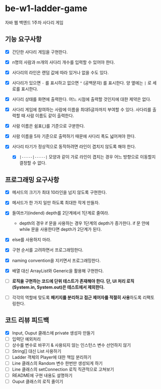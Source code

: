 # be-w1-ladder-game

자바 웹 백엔드 1주차 사다리 게임

## 기능 요구사항

- [x] 간단한 사다리 게임을 구현한다.

- [x] n명의 사람과 m개의 사다리 개수를 입력할 수 있어야 한다.

- [x] 사다리의 라인은 랜덤 값에 따라 있거나 없을 수도 있다.

- [x] 사다리가 있으면 `-` 를 표시하고 없으면 `"` (공백문자) 를 표시한다. 양 옆에는 `|` 로 세로를 표시한다.

- [x] 사다리 상태를 화면에 출력한다. 어느 시점에 출력할 것인지에 대한 제약은 없다.

- [x] 사다리 게임에 참여하는 사람에 이름을 최대5글자까지 부여할 수 있다. 사다리를 출력할 때 사람 이름도 같이 출력한다.

- [x] 사람 이름은 쉼표(,)를 기준으로 구분한다.

- [x] 사람 이름을 5자 기준으로 출력하기 때문에 사다리 폭도 넓어져야 한다.

- [x] 사다리 타기가 정상적으로 동작하려면 라인이 겹치지 않도록 해야 한다.

  - [x] `|-----|-----|` 모양과 같이 가로 라인이 겹치는 경우 어느 방향으로 이동할지 결정할 수 없다.

    


## 프로그래밍 요구사항

- [x] 메서드의 크기가 최대 10라인을 넘지 않도록 구현한다.
- [x] 메서드가 한 가지 일만 하도록 최대한 작게 만들자.
- [x] 들여쓰기(indend) depth를 2단계에서 1단계로 줄여라.
  - depth의 경우 if 문을 사용하는 경우 1단계의 depth가 증가한다. if 문 안에 while 문을 사용한다면 depth가 2단계가 된다.
- [x] else를 사용하지 마라.
- [x] 구현 순서를 고려하면서 프로그래밍한다.
- [x] naming convention을 지키면서 프로그래밍한다.
- [x] 배열 대신 ArrayList와 Generic을 활용해 구현한다.
- [ ] **로직을 구현하는 코드에 단위 테스트가 존재해야 한다. 단, UI 처리 로직(System.in, System.out)은 테스트에서 제외한다.**
- [ ] 각각의 역할에 맞도록 **패키지를 분리하고 접근 제어자를 적절히 사용**하도록 리팩토링한다.



## 코드 리뷰 피드백

- [x] Input, Ouput 클래스에 private 생성자 만들기
- [ ] 입력단 예외처리
- [ ] 상수를 변수로 바꾸기 & 사용되지 않는 인스턴스 변수 선언하지 않기
- [ ] String[] 대신 List 사용하기
- [ ] Ladder 객체의 Player에 대한 책임 분리하기
- [ ] Line 클래스의 Random 변수 한번만 생성되게 하기
- [ ] Line 클래스의 setConnection 로직 직관적으로 고쳐보기
- [ ] README에 구현 내용도 설명하기
- [ ] Ouput 클래스의 로직 줄이기
